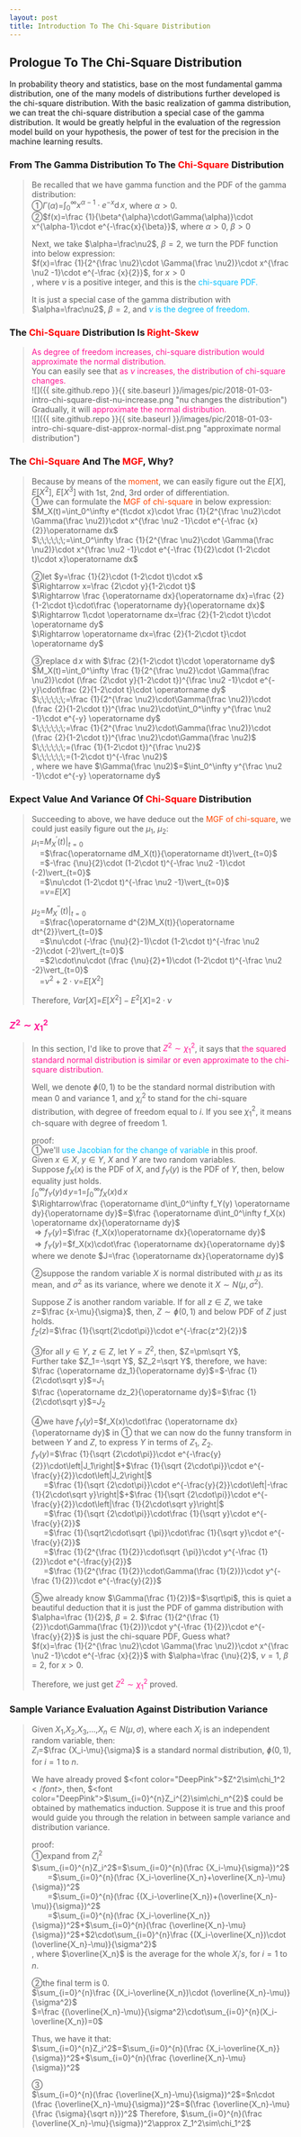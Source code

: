 ```yaml
---
layout: post
title: Introduction To The Chi-Square Distribution
---
```


## Prologue To The Chi-Square Distribution
<p class="message">
In probability theory and statistics, base on the most fundamental gamma distribution, one of the many models of distributions further developed is the chi-square distribution.  
With the basic realization of gamma distribution, we can treat the chi-square distribution a special case of the gamma distribution.  
It would be greatly helpful in the evaluation of the regression model build on your hypothesis, the power of test for the precision in the machine learning results.   
</p>

### From The Gamma Distribution To The <font color="Red">Chi-Square</font> Distribution
>Be recalled that we have gamma function and the PDF of the gamma distribution:  
>&#10112;$\Gamma(\alpha)$=$\int_0^\infty x^{\alpha-1}\cdot e^{-x}\operatorname dx$, where $\alpha>0$.  
>&#10113;$f(x)=\frac {1}{\beta^{\alpha}\cdot\Gamma(\alpha)}\cdot x^{\alpha-1}\cdot e^{-\frac{x}{\beta}}$, where $\alpha>0$, $\beta>0$  
>
>Next, we take $\alpha=\frac\nu2$, $\beta=2$, we turn the PDF function into below expression:  
>$f(x)=\frac {1}{2^{\frac \nu2}\cdot \Gamma(\frac \nu2)}\cdot x^{\frac \nu2 -1}\cdot e^{-\frac {x}{2}}$, for $x>0$  
>, where $\nu$ is a positive integer, and this is the <font color="DeepSkyBlue">chi-square PDF.</font>  
>
>It is just a special case of the gamma distribution with $\alpha=\frac\nu2$, $\beta=2$, and <font color="DeepSkyBlue">$\nu$ is the degree of freedom.</font>  

### The <font color="Red">Chi-Square</font> Distribution Is <font color="Red">Right-Skew</font>
><font color="DeepPink">As degree of freedom increases, chi-square distribution would approximate the normal distribution.</font>  
>You can easily see that <font color="DeepPink">as $\nu$ increases, the distribution of chi-square changes.</font>  
![]({{ site.github.repo }}{{ site.baseurl }}/images/pic/2018-01-03-intro-chi-square-dist-nu-increase.png "nu changes the distribution")
>Gradually, it will <font color="DeepPink">approximate the normal distribution.</font>  
![]({{ site.github.repo }}{{ site.baseurl }}/images/pic/2018-01-03-intro-chi-square-dist-approx-normal-dist.png "approximate normal distribution")

### The <font color="Red">Chi-Square</font> And The <font color="Red">MGF</font>, Why?
>Because by means of the <font color="OrangeRed">moment</font>, we can easily figure out the $E\lbrack X\rbrack$, $E\lbrack X^2\rbrack$, $E\lbrack X^3\rbrack$ with 1st, 2nd, 3rd order of differentiation.  
>&#10112;we can formulate the <font color="OrangeRed">MGF of chi-square</font> in below expression:  
>$M_X(t)=\int_0^\infty e^{t\cdot x}\cdot \frac {1}{2^{\frac \nu2}\cdot \Gamma(\frac \nu2)}\cdot x^{\frac \nu2 -1}\cdot e^{-\frac {x}{2}}\operatorname dx$  
>$\;\;\;\;\;\;=\int_0^\infty \frac {1}{2^{\frac \nu2}\cdot \Gamma(\frac \nu2)}\cdot x^{\frac \nu2 -1}\cdot e^{-\frac {1}{2}\cdot (1-2\cdot t)\cdot x}\operatorname dx$  
>
>&#10113;let $y=\frac {1}{2}\cdot (1-2\cdot t)\cdot x$  
>$\Rightarrow x=\frac {2\cdot y}{1-2\cdot t}$  
>$\Rightarrow \frac {\operatorname dx}{\operatorname dx}=\frac {2}{1-2\cdot t}\cdot\frac {\operatorname dy}{\operatorname dx}$  
>$\Rightarrow 1\cdot \operatorname dx=\frac {2}{1-2\cdot t}\cdot \operatorname dy$  
>$\Rightarrow \operatorname dx=\frac {2}{1-2\cdot t}\cdot \operatorname dy$  
>
>&#10114;replace $\operatorname dx$ with $\frac {2}{1-2\cdot t}\cdot \operatorname dy$  
>$M_X(t)=\int_0^\infty \frac {1}{2^{\frac \nu2}\cdot \Gamma(\frac \nu2)}\cdot (\frac {2\cdot y}{1-2\cdot t})^{\frac \nu2 -1}\cdot e^{-y}\cdot\frac {2}{1-2\cdot t}\cdot \operatorname dy$  
>$\;\;\;\;\;\;=\frac {1}{2^{\frac \nu2}\cdot\Gamma(\frac \nu2)}\cdot (\frac {2}{1-2\cdot t})^{\frac \nu2}\cdot\int_0^\infty y^{\frac \nu2 -1}\cdot e^{-y} \operatorname dy$  
>$\;\;\;\;\;\;=\frac {1}{2^{\frac \nu2}\cdot\Gamma(\frac \nu2)}\cdot (\frac {2}{1-2\cdot t})^{\frac \nu2}\cdot\Gamma(\frac \nu2)$  
>$\;\;\;\;\;\;=(\frac {1}{1-2\cdot t})^{\frac \nu2}$  
>$\;\;\;\;\;\;=(1-2\cdot t)^{-\frac \nu2}$  
>, where we have $\Gamma(\frac \nu2)$=$\int_0^\infty y^{\frac \nu2 -1}\cdot e^{-y} \operatorname dy$  

### Expect Value And Variance Of <font color="Red">Chi-Square</font> Distribution
>Succeeding to above, we have deduce out the <font color="OrangeRed">MGF of chi-square</font>, we could just easily figure out the $\mu_1$, $\mu_2$:  
>$\mu_1$=$M_X^{′}(t)\vert_{t=0}$  
>$\;\;\;\;$=$\frac{\operatorname dM_X(t)}{\operatorname dt}\vert_{t=0}$  
>$\;\;\;\;$=$-\frac {\nu}{2}\cdot (1-2\cdot t)^{-\frac \nu2 -1}\cdot (-2)\vert_{t=0}$  
>$\;\;\;\;$=$\nu\cdot (1-2\cdot t)^{-\frac \nu2 -1}\vert_{t=0}$  
>$\;\;\;\;$=$\nu$=$E\lbrack X\rbrack$  
>
>$\mu_2$=$M_X^{″}(t)\vert_{t=0}$  
>$\;\;\;\;$=$\frac{\operatorname d^{2}M_X(t)}{\operatorname dt^{2}}\vert_{t=0}$  
>$\;\;\;\;$=$\nu\cdot (-\frac {\nu}{2}-1)\cdot (1-2\cdot t)^{-\frac \nu2 -2}\cdot (-2)\vert_{t=0}$  
>$\;\;\;\;$=$2\cdot\nu\cdot (\frac {\nu}{2}+1)\cdot (1-2\cdot t)^{-\frac \nu2 -2}\vert_{t=0}$  
>$\;\;\;\;$=$\nu^2+2\cdot\nu$=$E\lbrack X^2\rbrack$  
>
>Therefore, $Var\lbrack X\rbrack$=$E\lbrack X^2\rbrack-E^2\lbrack X\rbrack$=$2\cdot\nu$  

### <font color="DeepPink">$Z^2\sim\chi_1^2$</font>
>In this section, I'd like to prove that <font color="DeepPink">$Z^2\sim\chi_1^2$</font>, it says that <font color="DeepPink">the squared standard normal distribution is similar or even approximate to the chi-square distribution.</font>  
>
>Well, we denote $ɸ(0,1)$ to be the standard normal distribution with mean $0$ and variance $1$, and $\chi_i^2$ to stand for the chi-square distribution, with degree of freedom equal to $i$.  If you see $\chi_1^2$, it means ch-square with degree of freedom $1$.  
>
>proof:  
>&#10112;we'll <font color="DeepSkyBlue">use Jacobian for the change of variable</font> in this proof.  
>Given $x\in X$, $y\in Y$, $X$ and $Y$ are two random variables.  
>Suppose $f_X(x)$ is the PDF of $X$, and $f_Y(y)$ is the PDF of $Y$, then, below equality just holds.  
>$\int_0^\infty f_Y(y) \operatorname dy$=$1$=$\int_0^\infty f_X(x) \operatorname dx$  
>$\Rightarrow\frac {\operatorname d\int_0^\infty f_Y(y) \operatorname dy}{\operatorname dy}$=$\frac {\operatorname d\int_0^\infty f_X(x) \operatorname dx}{\operatorname dy}$  
>$\Rightarrow f_Y(y)$=$\frac {f_X(x)\operatorname dx}{\operatorname dy}$  
>$\Rightarrow f_Y(y)$=$f_X(x)\cdot\frac {\operatorname dx}{\operatorname dy}$  
>where we denote $J=\frac {\operatorname dx}{\operatorname dy}$  
>
>&#10113;suppose the random variable $X$ is normal distributed with $\mu$ as its mean, and $\sigma^2$ as its variance, where we denote it $X\sim N(\mu,\sigma^2)$.  
>
>Suppose $Z$ is another random variable.  If for all $z\in Z$, we take $z$=$\frac {x-\mu}{\sigma}$, then, $Z\sim ɸ(0,1)$ and below PDF of $Z$ just holds.  
>$f_Z(z)$=$\frac {1}{\sqrt{2\cdot\pi}}\cdot e^{-\frac{z^2}{2}}$  
>
>&#10114;for all $y\in Y$, $z\in Z$, let $Y=Z^2$, then, $Z=\pm\sqrt Y$,  
>Further take $Z_1=-\sqrt Y$, $Z_2=\sqrt Y$, therefore, we have:  
>$\frac {\operatorname dz_1}{\operatorname dy}$=$-\frac {1}{2\cdot\sqrt y}$=$J_1$  
>$\frac {\operatorname dz_2}{\operatorname dy}$=$\frac {1}{2\cdot\sqrt y}$=$J_2$  
>
>&#10115;we have $f_Y(y)$=$f_X(x)\cdot\frac {\operatorname dx}{\operatorname dy}$ in &#10112; that we can now do the funny transform in between $Y$ and $Z$, to express $Y$ in terms of $Z_1$, $Z_2$.  
>$f_Y(y)$=$\frac {1}{\sqrt {2\cdot\pi}}\cdot e^{-\frac{y}{2}}\cdot\left|J_1\right|$+$\frac {1}{\sqrt {2\cdot\pi}}\cdot e^{-\frac{y}{2}}\cdot\left|J_2\right|$  
>$\;\;\;\;\;\;$=$\frac {1}{\sqrt {2\cdot\pi}}\cdot e^{-\frac{y}{2}}\cdot\left|-\frac {1}{2\cdot\sqrt y}\right|$+$\frac {1}{\sqrt {2\cdot\pi}}\cdot e^{-\frac{y}{2}}\cdot\left|\frac {1}{2\cdot\sqrt y}\right|$  
>$\;\;\;\;\;\;$=$\frac {1}{\sqrt {2\cdot\pi}}\cdot\frac {1}{\sqrt y}\cdot e^{-\frac{y}{2}}$  
>$\;\;\;\;\;\;$=$\frac {1}{\sqrt2\cdot\sqrt {\pi}}\cdot\frac {1}{\sqrt y}\cdot e^{-\frac{y}{2}}$  
>$\;\;\;\;\;\;$=$\frac {1}{2^{\frac {1}{2}}\cdot\sqrt {\pi}}\cdot y^{-\frac {1}{2}}\cdot e^{-\frac{y}{2}}$  
>$\;\;\;\;\;\;$=$\frac {1}{2^{\frac {1}{2}}\cdot\Gamma(\frac {1}{2})}\cdot y^{-\frac {1}{2}}\cdot e^{-\frac{y}{2}}$  
>
>&#10116;we already know $\Gamma(\frac {1}{2})$=$\sqrt\pi$, this is quiet a beautiful deduction that it is just the PDF of gamma distribution with $\alpha=\frac {1}{2}$, $\beta=2$.
>$\frac {1}{2^{\frac {1}{2}}\cdot\Gamma(\frac {1}{2})}\cdot y^{-\frac {1}{2}}\cdot e^{-\frac{y}{2}}$ is just the chi-square PDF, Guess what?  
>$f(x)=\frac {1}{2^{\frac \nu2}\cdot \Gamma(\frac \nu2)}\cdot x^{\frac \nu2 -1}\cdot e^{-\frac {x}{2}}$ with $\alpha=\frac {\nu}{2}$, $\nu=1$, $\beta=2$, for $x>0$.  
>
>Therefore, we just get <font color="DeepPink">$Z^2\sim\chi_1^2$</font> proved.  

### Sample Variance Evaluation Against Distribution Variance
>Given $X_1$,$X_2$,$X_3$,...,$X_n\in N(\mu,\sigma)$, where each $X_i$ is an independent random variable, then:  
>$Z_i$=$\frac {X_i-\mu}{\sigma}$ is a standard normal distribution, $ɸ(0,1)$, for $i=1$ to $n$.  
>
>We have already proved $<font color="DeepPink">$Z^2\sim\chi_1^2$</font>$, then, $<font color="DeepPink">$\sum_{i=0}^{n}Z_i^{2}\sim\chi_n^{2}$</font> could be obtained by mathematics induction.  Suppose it is true and this proof would guide you through the relation in between sample variance and distribution variance.  
>
>proof:  
>&#10112;expand from $Z_i^2$  
>$\sum_{i=0}^{n}Z_i^2$=$\sum_{i=0}^{n}(\frac {X_i-\mu}{\sigma})^2$  
>$\;\;\;\;\;\;\;\;$=$\sum_{i=0}^{n}(\frac {X_i-\overline{X_n}+\overline{X_n}-\mu}{\sigma})^2$  
>$\;\;\;\;\;\;\;\;$=$\sum_{i=0}^{n}(\frac {(X_i-\overline{X_n})+(\overline{X_n}-\mu)}{\sigma})^2$  
>$\;\;\;\;\;\;\;\;$=$\sum_{i=0}^{n}(\frac {X_i-\overline{X_n}}{\sigma})^2$+$\sum_{i=0}^{n}(\frac {\overline{X_n}-\mu}{\sigma})^2$+$2\cdot\sum_{i=0}^{n}\frac {(X_i-\overline{X_n})\cdot (\overline{X_n}-\mu)}{\sigma^2}$  
>, where $\overline{X_n}$ is the average for the whole $X_i's$, for $i=1$ to $n$.  
>
>&#10113;the final term is 0.  
>$\sum_{i=0}^{n}\frac {(X_i-\overline{X_n})\cdot (\overline{X_n}-\mu)}{\sigma^2}$  
>$=\frac {(\overline{X_n}-\mu)}{\sigma^2}\cdot\sum_{i=0}^{n}(X_i-\overline{X_n})=0$  
>
>Thus, we have it that:  
>$\sum_{i=0}^{n}Z_i^2$=$\sum_{i=0}^{n}(\frac {X_i-\overline{X_n}}{\sigma})^2$+$\sum_{i=0}^{n}(\frac {\overline{X_n}-\mu}{\sigma})^2$  
>
>&#10114;  
>$\sum_{i=0}^{n}(\frac {\overline{X_n}-\mu}{\sigma})^2$=$n\cdot (\frac {\overline{X_n}-\mu}{\sigma})^2$=$(\frac {\overline{X_n}-\mu}{\frac {\sigma}{\sqrt n}})^2$
>Therefore, $\sum_{i=0}^{n}(\frac {\overline{X_n}-\mu}{\sigma})^2\approx Z_1^2\sim\chi_1^2$  
>


<!-- Γ -->
<!-- \frac{\Gamma(k + n)}{\Gamma(n)} \frac{1}{r^k}  -->
<!-- \mbox{\large$\vert$}\nolimits_0^\infty -->
<!-- \vert_0^\infty -->
<!-- &prime; ′ -->
<!-- &Prime; ″ -->
<!-- \overline{X_n} -->

<!-- Notes -->
<!-- <font color="OrangeRed">items, verb, to make it the focus</font> -->
<!-- <font color="Red">KKT</font> -->
<!-- <font color="Red">SMO heuristics</font> -->
<!-- <font color="DeepSkyBlue">suggested item, soft item</font> -->
<!-- <font color="RoyalBlue">old alpha</font> -->
<!-- <font color="Green">new alpha</font> -->

<!-- <font color="DeepPink">positive conclusion, finding</font> -->
<!-- <font color="DimGray">negative conclusion, finding</font> -->

<!-- <font color="#00ADAD">policy</font> -->
<!-- <font color="#6100A8">full observable</font> -->
<!-- <font color="#FFAC12">partial observable</font> -->
<!-- <font color="#EB00EB">stochastic</font> -->
<!-- <font color="#8400E6">state transition</font> -->
<!-- <font color="#D600D6">discount factor gamma $\gamma$</font> -->
<!-- <font color="#D600D6">$V(S)$</font> -->
<!-- <font color="#9300FF">immediate reward R(S)</font> -->

<!-- https://www.medcalc.org/manual/gamma_distribution_functions.php -->